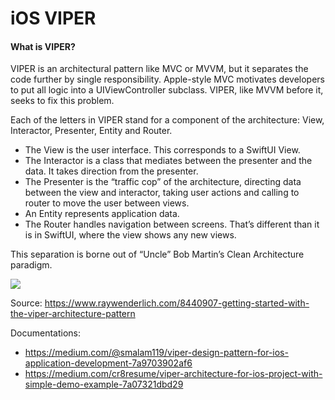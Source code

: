 # iOS VIPER

#### What is VIPER?

VIPER is an architectural pattern like MVC or MVVM, but it separates the code further by single responsibility. Apple-style MVC motivates developers to put all logic into a UIViewController subclass. VIPER, like MVVM before it, seeks to fix this problem.

Each of the letters in VIPER stand for a component of the architecture: View, Interactor, Presenter, Entity and Router.

- The View is the user interface. This corresponds to a SwiftUI View.
- The Interactor is a class that mediates between the presenter and the data. It takes direction from the presenter.
- The Presenter is the “traffic cop” of the architecture, directing data between the view and interactor, taking user actions and calling to router to move the user between views.
- An Entity represents application data.
- The Router handles navigation between screens. That’s different than it is in SwiftUI, where the view shows any new views.

This separation is borne out of “Uncle” Bob Martin’s Clean Architecture paradigm.

<img src="https://koenig-media.raywenderlich.com/uploads/2020/02/viper.png">

Source: https://www.raywenderlich.com/8440907-getting-started-with-the-viper-architecture-pattern

Documentations: 

- https://medium.com/@smalam119/viper-design-pattern-for-ios-application-development-7a9703902af6
- https://medium.com/cr8resume/viper-architecture-for-ios-project-with-simple-demo-example-7a07321dbd29
